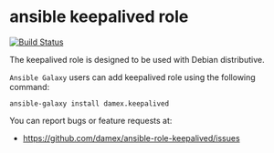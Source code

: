 # ansible keepalived role

[![Build Status](https://travis-ci.com/damex/ansible-role-keepalived.svg?branch=master)](https://travis-ci.com/damex/ansible-role-keepalived)

The keepalived role is designed to be used with Debian distributive.

`Ansible Galaxy` users can add keepalived role using the following command:

`ansible-galaxy install damex.keepalived`

You can report bugs or feature requests at:

* https://github.com/damex/ansible-role-keepalived/issues
